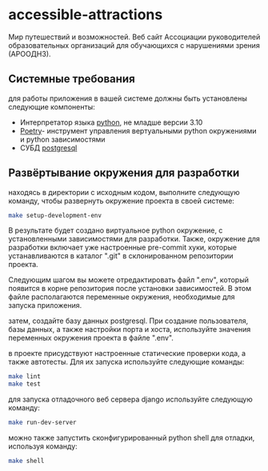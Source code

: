 # accessible-attractions
Мир путешествий и возможностей.
Веб сайт Ассоциации руководителей образовательных организаций для обучающихся с нарушениями зрения (АРООДНЗ).


## Системные требования
для работы приложения в вашей системе должны быть установлены следующие компоненты:
- Интерпретатор языка [python](https://www.python.org/), не младше версии 3.10
- [Poetry](https://python-poetry.org/)- инструмент управления вертуальными python окружениями и python зависимостями
- СУБД [postgresql](https://www.postgresql.org/)


## Развёртывание окружения для разработки
находясь в директории с исходным кодом, выполните следующую команду, чтобы развернуть окружение проекта в своей системе:
```bash
make setup-development-env
```

В результате будет создано виртуальное python окружение, с установленными зависимостями для разработки.
Также, окружение для разработки включает уже настроенные pre-commit хуки, которые устанавливаются в каталог ".git" в склонированном репозитории проекта.

Следующим шагом вы можете отредактировать файл ".env", который появится в корне репозитория после установки зависимостей.
В этом файле располагаются переменные окружения, необходимые для запуска приложения.

затем, создайте базу данных postgresql.
При создание пользователя, базы данных, а также настройки порта и хоста, используйте значения переменных окружения проекта в файле ".env".

в проекте присудствуют настроенные статические проверки кода, а также автотесты.
Для их запуска используйте следующие команды:
```bash
make lint
make test
```

для запуска отладочного веб сервера django используйте следующую команду:
```bash
make run-dev-server
```

можно также запустить сконфигурированный python shell для отладки, используя команду:
```bash
make shell
```
